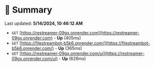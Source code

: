 # 📖 Summary
Last updated: **5/14/2024, 10:46:12 AM**

- `GET` [https://restreamer-09gx.onrender.com](https://restreamer-09gx.onrender.com) - **Up** (405ms)
- `GET` [https://filestreambot-b5k6.onrender.com/](https://filestreambot-b5k6.onrender.com/) - **Up** (365ms)
- `GET` [https://restreamer-09gx.onrender.com/ui](https://restreamer-09gx.onrender.com/ui) - **Up** (628ms)
